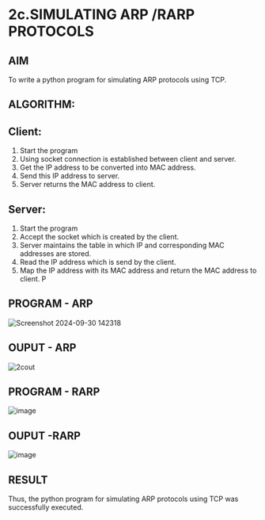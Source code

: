 # 2c.SIMULATING ARP /RARP PROTOCOLS
## AIM
To write a python program for simulating ARP protocols using TCP.
## ALGORITHM:
## Client:
1. Start the program
2. Using socket connection is established between client and server.
3. Get the IP address to be converted into MAC address.
4. Send this IP address to server.
5. Server returns the MAC address to client.
## Server:
1. Start the program
2. Accept the socket which is created by the client.
3. Server maintains the table in which IP and corresponding MAC addresses are
stored.
4. Read the IP address which is send by the client.
5. Map the IP address with its MAC address and return the MAC address to client.
P
## PROGRAM - ARP
![Screenshot 2024-09-30 142318](https://github.com/user-attachments/assets/a35cc7b8-20ee-497a-840b-ea0cfe56c48a)

## OUPUT - ARP
![2cout](https://github.com/user-attachments/assets/d475d36f-2b4e-4389-bd6c-ccb54d767aed)


## PROGRAM - RARP
![image](https://github.com/user-attachments/assets/7ee46ba5-a37c-4b6d-80c2-23b1b9b1771c)

## OUPUT -RARP
![image](https://github.com/user-attachments/assets/3fe86edf-d38d-46f9-82a8-a7abedad8084)

## RESULT
Thus, the python program for simulating ARP protocols using TCP was successfully 
executed.

